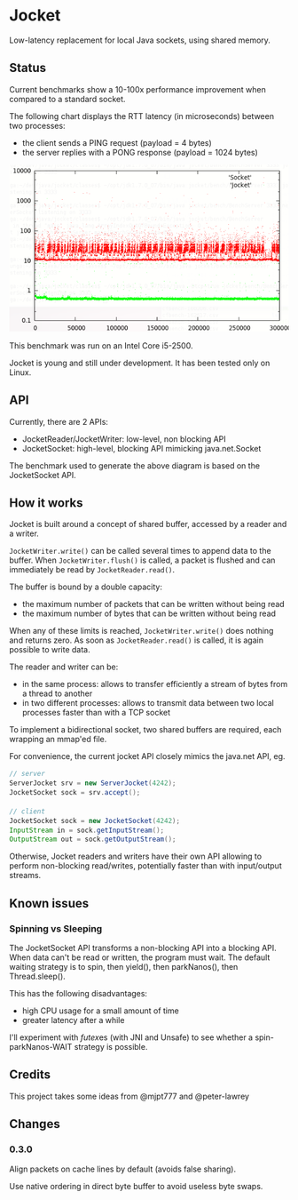 Jocket
======

Low-latency replacement for local Java sockets, using shared memory.


Status
------

Current benchmarks show a 10-100x performance improvement when compared to a standard socket.

The following chart displays the RTT latency (in microseconds) between two processes:
 - the client sends a PING request (payload = 4 bytes)
 - the server replies with a PONG response (payload = 1024 bytes)

![alt text](docs/bench.png "Latency for an 1kb PING. Red = Socket, green = Jocket. The thick green line is roughly between 0.50 and 0.56 microseconds")

This benchmark was run on an Intel Core i5-2500.

Jocket is young and still under development. It has been tested only on Linux.

API
---

Currently, there are 2 APIs:
 - JocketReader/JocketWriter: low-level, non blocking API
 - JocketSocket: high-level, blocking API mimicking java.net.Socket

The benchmark used to generate the above diagram is based on the JocketSocket API.

How it works
------------

Jocket is built around a concept of shared buffer, accessed by a reader and a writer.

`JocketWriter.write()` can be called several times to append data to the buffer. When `JocketWriter.flush()` is called, a packet is flushed and can immediately be read by `JocketReader.read()`.

The buffer is bound by a double capacity:
 - the maximum number of packets that can be written without being read
 - the maximum number of bytes that can be written without being read

When any of these limits is reached, `JocketWriter.write()` does nothing and returns zero. As soon as `JocketReader.read()` is called, it is again possible to write data.

The reader and writer can be:
 - in the same process: allows to transfer efficiently a stream of bytes from a thread to another
 - in two different processes: allows to transmit data between two local processes faster than with a TCP socket

To implement a bidirectional socket, two shared buffers are required, each wrapping an mmap'ed file.

For convenience, the current jocket API closely mimics the java.net API, eg.


```java
// server
ServerJocket srv = new ServerJocket(4242);
JocketSocket sock = srv.accept();

// client
JocketSocket sock = new JocketSocket(4242);
InputStream in = sock.getInputStream();
OutputStream out = sock.getOutputStream();
```

Otherwise, Jocket readers and writers have their own API allowing to perform non-blocking read/writes, potentially faster than with input/output streams.


Known issues
------------

### Spinning vs Sleeping

The JocketSocket API transforms a non-blocking API into a blocking API. When data can't be read or written, the program must wait. The default waiting strategy is to spin, then yield(), then parkNanos(), then Thread.sleep().

This has the following disadvantages:
 - high CPU usage for a small amount of time
 - greater latency after a while

I'll experiment with *futex*es (with JNI and Unsafe) to see whether a spin-parkNanos-WAIT strategy is possible.

Credits
-------

This project takes some ideas from @mjpt777 and @peter-lawrey


Changes
-------

### 0.3.0

Align packets on cache lines by default (avoids false sharing).

Use native ordering in direct byte buffer to avoid useless byte swaps.
